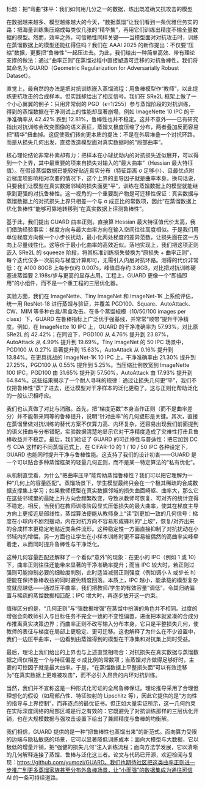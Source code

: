 标题：把“弯曲”抹平：我们如何用几分之一的数据，炼出既准确又抗攻击的模型

在数据越来越多、模型越练越大的今天，“数据蒸馏”让我们看到一条优雅但务实的路：把海量训练集压缩成每类仅几张的“精华集”，再用它们训练出精度不输全量数据的模型。然而，效率之外，可信赖性同样关键——当模型面对对抗攻击时，训练在蒸馏数据上的模型还能扛得住吗？我们在 AAAI 2025 的新作提出：不仅要“压缩”数据，更要把“鲁棒性”一起压进去。为此，我们给出一种简单高效、带有理论支撑的做法：通过“曲率正则”在蒸馏过程中直接塑造可迁移的对抗鲁棒性。我们将其命名为 GUARD（Geometric Regularization for Adversarially Robust Dataset）。

直觉上，最自然的办法是把对抗训练嵌入蒸馏流程：用鲁棒模型作“教师”，以此提炼更抗攻击的合成样本。但实践却给出了相反信号。我们在 SRe2L 框架上做了一个小心翼翼的例子：只用非常弱的 PGD（ϵ=1/255）参与蒸馏阶段的对抗训练，得到的蒸馏数据在干净测试上的性能却显著崩塌，例如 ImageNette 10 IPC 的干净准确率从 42.42% 跌到 12.81%，鲁棒性也并不稳定。这并不意外——已有研究指出对抗训练会改变图像的语义表征，蒸馏又极度压缩了分布，两者叠加反而容易把“精华”扭曲掉。这促使我们转向更本质的提法：不是在外层堆叠一个对抗环路，而是从损失几何出发，直接改造模型面对真实数据时的“局部曲率”。

核心理论结论非常朴素却有力：把样本在小球扰动内的对抗损失近似展开，可以得到一个上界，其中最重要的项来自损失对输入的“最大曲率”（Hessian 最大特征值）。在假设蒸馏数据已能较好贴近真实分布（特征距离 σ 足够小）、且最优点附近梯度项影响相对次要的情况下，这个上界的主导因子就是曲率本身。换句话说，只要我们让模型在真实数据邻域的损失面更“平”，训练在蒸馏数据上的模型就能继承到更强的对抗鲁棒性。这一视角的一个重要副产物是可迁移性保证：真实数据与蒸馏数据上的对抗损失上界只相差一个与 σ 成正比的常数项，因此“在蒸馏数据上优化鲁棒性”能够可靠地转移到“在真实数据上评测鲁棒性”。

基于此，我们提出 GUARD 曲率正则。直接算 Hessian 最大特征值代价太高，我们借助经验事实：梯度方向与最大曲率方向在输入空间往往高度相似。于是我们用单位梯度方向做一个小步长扰动，最小化两处梯度的差异范数，让损失面在这一方向上尽量线性化。这等价于最小化曲率的高效近似。落地实现上，我们把这项正则嵌入 SRe2L 的 squeeze 阶段，将其标准训练损失替换为“原损失 + 曲率正则”，每个迭代仅多一次前向与梯度计算即可，无需引入内层对抗环路。测得的代价非常低：在 A100 80GB 上每步仅约 0.007s，峰值显存约 3.8GB，对比把对抗训练硬塞进蒸馏要 2.198s/步与更高的显存占用。工程上，GUARD 更像一个“即插即用”的小组件，而不是一个重工程的三层优化器。

实验方面，我们在 ImageNette、Tiny ImageNet 和 ImageNet-1K 上系统评估，统一用 ResNet-18 进行蒸馏与验证，并覆盖 PGD100、Square、AutoAttack、CW、MIM 等多种白盒/黑盒攻击。在多个蒸馏规模（10/50/100 images per class）下，GUARD 在鲁棒指标上广泛优于强基线，并常常“顺带”提升干净精度。例如，在 ImageNette 10 IPC 上，GUARD 的干净准确率为 57.93%，对比原 SRe2L 的 42.42%；在同设下，PGD100 从 4.76% 提升到 23.87%，AutoAttack 从 4.99% 提升到 19.69%。Tiny ImageNet 的 50 IPC 场景中，PGD100 从 0.27% 显著提升到 15.63%，AutoAttack 从 0.16% 提升到 13.84%。在更具挑战的 ImageNet-1K 10 IPC 上，干净准确率由 21.30% 提升到 27.25%，PGD100 从 0.55% 提升到 5.25%。当压缩比例放宽到 ImageNette 100 IPC，PGD100 由 31.65% 提升到 57.50%，AutoAttack 由 17.93% 提升到 64.84%。这些结果揭示了一个耐人寻味的规律：通过让损失几何更“平”，我们不仅把鲁棒性“蒸”了进去，还让模型对干净样本的泛化更稳了。这与正则化帮助泛化的一般认识相呼应。

我们也认真做了对比与消融。首先，把“梯度范数”本身当作正则（而不是曲率差分）并不能带来同等的鲁棒提升，说明“针对曲率”的几何塑形是关键。其次，直接在蒸馏里做对抗训练的替代方案不仅算力高、内环复杂，还容易出现我们前面提到的语义扭曲与分布错配，实验数据清楚地显示它对干净精度造成了灾难性打击且鲁棒收益并不稳定。最后，我们验证了 GUARD 的可迁移性与普适性：把它加到 DC 与 CDA 这样的不同蒸馏范式上，在 CIFAR-10 的 1 / 10 / 50 IPC 各种设定下，GUARD 也能同时提升干净与鲁棒性能。这支持了我们的设计初衷——GUARD 是一个可以贴合多种蒸馏框架的轻量几何正则，而不是某一特定算法的“私有优化”。

从机制直觉看，为什么“把曲率压平”能帮助蒸馏鲁棒性？我们可以把它理解为一种“几何上的容量匹配”。蒸馏场景下，学生模型最终只会在一个极其稀疏的合成数据支撑集上学习；如果教师模型在真实数据邻域的损失曲面崎岖、曲率大，那么它在这些邻域里的最陡上升方向会频繁改变，导致从教师可恢复、可对齐的统计变得不稳定。相反，当我们在教师训练阶段显式压低损失的最大曲率，使其在梯度主导方向上更接近局部线性，蒸馏算法便能从教师身上“读”到更加一致的几何信号：梯度在小球内不剧烈摆动，内在对抗方向不容易形成锋利的“上坡”，恢复/对齐出来的合成样本更稳定地贴近类条件流形。这种稳定性一方面直接抑制了对抗扰动在小邻域内的增幅，另一方面也让学生在小样本训练时更不容易被偶然的高曲率尖峰牵着走，从而同时提升鲁棒性与干净泛化。

这种几何容量匹配还解释了一个看似“意外”的现象：在更小的 IPC（例如 1 或 10）下，曲率正则往往还能带来显著的干净准确率提升；而当 IPC 较大时，若正则过强则可能抑制必要的细粒度判别，此时适当减弱正则强度（例如调小 λ 或步长 h）便能在保持鲁棒收益的同时避免精度回落。本质上，IPC 越小，能承载的模型复杂度就应越低——通过压平曲率，我们把教师/学生的有效容量“调低”，令其归纳偏置与稀疏的蒸馏数据相匹配；IPC 增大时，再逐步放开这一约束。

值得区分的是，“几何正则”与“强数据增强”在蒸馏中扮演的角色并不相同。过度的增强会向教师引入与目标任务不完全一致的不变性偏置，进而把本就紧凑的合成分布推离真实决策边界；而曲率正则不改写输入分布本身，它只是平整损失几何，使教师的表征与梯度在局部上更稳定、更可迁移。这也解释了为什么在不少设置中，我们一边压平曲率，一边看到由蒸馏得到的模型在干净集和对抗集上同时受益。

最后，理论上我们给出的上界也与上述直觉相吻合：对抗损失在真实数据与蒸馏数据之间仅相差一个与特征偏差 σ 成比例的常数项；当蒸馏对齐做得足够好时，主要的可控因子就是最大曲率。于是，“在蒸馏数据上平整损失面”可以有效迁移为“在真实数据上更难被攻击”，而不必引入昂贵的内环对抗训练。

当然，我们并不宣称这是一种形式化可证的全局鲁棒保证。理论推导采用了合理但理想化的假设（如局部凸性、特征映射的 Lipschitz 等），因此它提供的是“方向性的指导与上界控制”，而非逐点的最优证书。但正如大量实证所示，这一几何约束在实际深度网络的局部区域是行之有效的：它既避免了对抗训练那样的三层优化开销，也在大规模数据与强攻击设置下给出了兼顾精度与鲁棒的均衡解。

我们相信，GUARD 提供的是一种“把鲁棒性也蒸馏出来”的新范式。面向算力受限的边端与隐私敏感的场景，它可以显著降低训练成本；面向大模型与大数据，它以极低的增量开销，把“强健的损失几何”注入训练流程；面向方法学发展，它以清晰的几何解释连接了蒸馏、鲁棒与泛化这三者。论文与代码已开源，欢迎检阅与复现：https://github.com/yumozi/GUARD。我们也期待社区把这类曲率正则进一步推广到更多蒸馏家族甚至分布外鲁棒场景，让“小而强”的数据集成为通往可信 AI 的一条可持续道路。